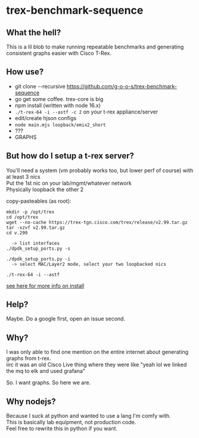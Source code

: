 # trex-benchmark-sequence

## What the hell?

This is a lil blob to make running repeatable benchmarks and generating consistent graphs easier with Cisco T-Rex.

## How use?

- git clone --recursive https://github.com/g-o-o-s/trex-benchmark-sequence
- go get some coffee. trex-core is big
- npm install (written with node 16.x)
- `./t-rex-64 -i --astf -c 2` on your t-rex appliance/server
- edit/create hjson configs
- `node main.mjs loopback/emix2_short`
- ???
- GRAPHS

## But how do I setup a t-rex server?
You'll need a system (vm probably works too, but lower perf of course) with at least 3 nics \
Put the 1st nic on your lab/mgmt/whatever network \
Physically loopback the other 2

copy-pasteables (as root):
```
mkdir -p /opt/trex
cd /opt/trex
wget --no-cache https://trex-tgn.cisco.com/trex/release/v2.99.tar.gz
tar -xzvf v2.99.tar.gz
cd v.299

  -> list interfaces
./dpdk_setup_ports.py -s

./dpdk_setup_ports.py -i
  -> select MAC/Layer2 mode, select your two loopbacked nics

./t-rex-64 -i --astf
```
[see here for more info on install](https://trex-tgn.cisco.com/trex/doc/trex_manual.html#_download_and_installation)

## Help?

Maybe. Do a google first, open an issue second.

## Why?

I was only able to find one mention on the entire internet about generating graphs from t-rex. \
iirc it was an old Cisco Live thing where they were like "yeah lol we linked the mq to elk and used grafana"

So. I want graphs. So here we are.

## Why nodejs?

Because I suck at python and wanted to use a lang I'm comfy with. \
This is basically lab equipment, not production code. \
Feel free to rewrite this in python if you want.
